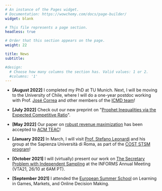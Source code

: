 ```yaml
---
# An instance of the Pages widget.
# Documentation: https://wowchemy.com/docs/page-builder/
widget: blank

# This file represents a page section.
headless: true

# Order that this section appears on the page.
weight: 22

title: News
subtitle:

#design:
  # Choose how many columns the section has. Valid values: 1 or 2.
  #columns: '1'
---
```


* **[August 2022]** I completed my PhD at TU Munich. Next, I will be moving to the University of Chile, where I will do a one-year postdoc working with Prof. [José Correa](https://www.dii.uchile.cl/~jcorrea/) and other members of the [ICMD team](https://sites.google.com/view/anilloicmd/home?authuser=0)!


* **[July 2022]** Check out our new preprint on "[Prophet Inequalities via the Expected Competitive Ratio](https://arxiv.org/abs/2207.03361)".


* **[May 2022]** Our paper on [robust revenue maximization](https://dl.acm.org/doi/10.1145/3546606) has been accepted to [ACM TEAC](https://dl.acm.org/journal/teac)!


* **[January 2022]** In March, I will visit [Prof. Stefano Leonardi](https://sites.google.com/a/uniroma1.it/stefanoleonardi-eng/home) and his group at the Sapienza Università di Roma, as part of the [COST STSM program](https://gametheorynetwork.com/funding-calls/scientific-missions/guidelines/)!

* **[October 2021]** I will (virtually) present our work on [The Secretary Problem with Independent Sampling](https://arxiv.org/abs/2011.07869) at the INFORMS Annual Meeting (VTA21, 26/10 at 6AM PT).

* **[September 2021]** I attended the [European Summer School](https://sites.google.com/a/diag.uniroma1.it/algadimar/european-summer-school-september-6-10-2021) on Learning in Games, Markets, and Online Decision Making.
